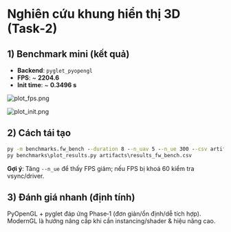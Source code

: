 # Nghiên cứu khung hiển thị 3D (Task‑2)

## 1) Benchmark mini (kết quả)
- **Backend**: `pyglet_pyopengl`
- **FPS**: ~ **2204.6**
- **Init time**: ~ **0.3496 s**

![plot_fps.png](/mnt/data/plot_fps.png)

![plot_init.png](/mnt/data/plot_init.png)

## 2) Cách tái tạo

```bat
py -m benchmarks.fw_bench --duration 8 --n_uav 5 --n_ue 300 --csv artifacts\results_fw_bench.csv
py benchmarks\plot_results.py artifacts\results_fw_bench.csv
```

**Gợi ý**: Tăng `--n_ue` để thấy FPS giảm; nếu FPS bị khoá 60 kiểm tra vsync/driver.

## 3) Đánh giá nhanh (định tính)
PyOpenGL + pyglet đáp ứng Phase‑1 (đơn giản/ổn định/dễ tích hợp). ModernGL là hướng nâng cấp khi cần instancing/shader & hiệu năng cao.
